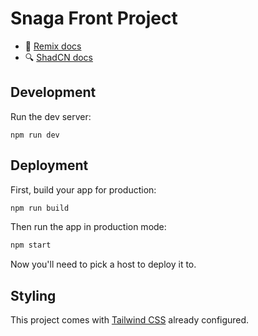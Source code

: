 # Snaga Front Project

- 📖 [Remix docs](https://remix.run/docs)
- 🔍 [ShadCN docs](https://ui.shadcn.com/docs)

## Development

Run the dev server:

```shellscript
npm run dev
```

## Deployment

First, build your app for production:

```sh
npm run build
```

Then run the app in production mode:

```sh
npm start
```

Now you'll need to pick a host to deploy it to.

## Styling

This project comes with [Tailwind CSS](https://tailwindcss.com/) already configured. 
